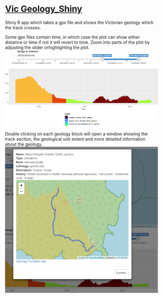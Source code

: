 # [Vic Geology_Shiny](https://lachland.shinyapps.io/VicGeology_Shiny/)
Shiny R app which takes a gpx file and shows the Victorian geology which the track crosses.

Some gpx files contain time, in which case the plot can show either distance or time if not it will revert to time.
Zoom into parts of the plot by adjusting the slider orhighlighting the plot.
![xaxis](https://github.com/LachlanD/VicGeology_Shiny/blob/main/img/xaxis.PNG?raw=true)

Double clicking on each geology block will open a window showing the track section, the geological unit extent and more detailed information about the geology.
![popup](https://github.com/LachlanD/VicGeology_Shiny/blob/main/img/popup.PNG?raw=true)

